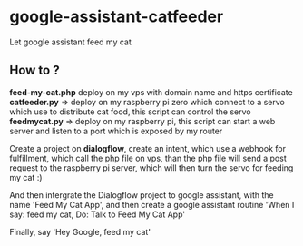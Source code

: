 # google-assistant-catfeeder
Let google assistant feed my cat

## How to ?
<b>feed-my-cat.php</b>  deploy on my vps with domain name and https certificate  
<b>catfeeder.py</b> => deploy on my raspberry pi zero which connect to a servo which use to distribute cat food, this script can control the servo  
<b>feedmycat.py</b> => deploy on my raspberry pi, this script can start a web server and listen to a port which is exposed by my router  
  
Create a project on <b>dialogflow</b>, create an intent, which use a webhook for fulfillment, which call the php file on vps, than the php file will send a post request to the raspberry pi server, which will then turn the servo for feeding my cat :)  
  
And then intergrate the Dialogflow project to google assistant, with the name 'Feed My Cat App', and then create a google assistant routine 'When I say: feed my cat, Do: Talk to Feed My Cat App'  
  
Finally, say 'Hey Google, feed my cat'  
